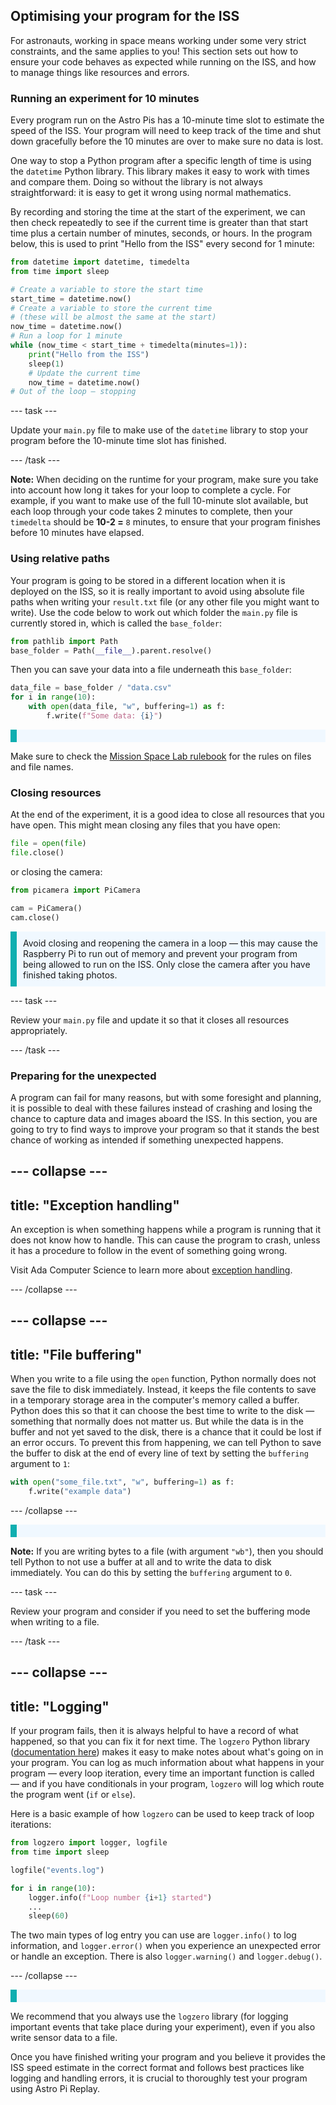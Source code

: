 ## Optimising your program for the ISS

For astronauts, working in space means working under some very strict constraints, and the same applies to you! This section sets out how to ensure your code behaves as expected while running on the ISS, and how to manage things like resources and errors.

### Running an experiment for 10 minutes 

Every program run on the Astro Pis has a 10-minute time slot to estimate the speed of the ISS. Your program will need to keep track of the time and shut down gracefully before the 10 minutes are over to make sure no data is lost.

One way to stop a Python program after a specific length of time is using the `datetime` Python library. This library makes it easy to work with times and compare them. Doing so without the library is not always straightforward: it is easy to get it wrong using normal mathematics.

By recording and storing the time at the start of the experiment, we can then check repeatedly to see if the current time is greater than that start time plus a certain number of minutes, seconds, or hours. In the program below, this is used to print "Hello from the ISS" every second for 1 minute: 

```Python
from datetime import datetime, timedelta
from time import sleep

# Create a variable to store the start time
start_time = datetime.now()
# Create a variable to store the current time
# (these will be almost the same at the start)
now_time = datetime.now()
# Run a loop for 1 minute
while (now_time < start_time + timedelta(minutes=1)):
    print("Hello from the ISS")
    sleep(1)
    # Update the current time
    now_time = datetime.now()
# Out of the loop — stopping
```

--- task ---

Update your `main.py` file to make use of the `datetime` library to stop your program before the 10-minute time slot has finished.

--- /task ---

**Note:** When deciding on the runtime for your program, make sure you take into account how long it takes for your loop to complete a cycle. For example, if you want to make use of the full 10-minute slot available, but each loop through your code takes 2 minutes to complete, then your `timedelta` should be **10-2 =** `8` minutes, to ensure that your program finishes before 10 minutes have elapsed.

### Using relative paths

Your program is going to be stored in a different location when it is deployed on the ISS, so it is really important to avoid using absolute file paths when writing your `result.txt` file (or any other file you might want to write). Use the code below to work out which folder the `main.py` file is currently stored in, which is called the `base_folder`:

```Python
from pathlib import Path
base_folder = Path(__file__).parent.resolve()
```

Then you can save your data into a file underneath this `base_folder`: 

```Python
data_file = base_folder / "data.csv"
for i in range(10):
    with open(data_file, "w", buffering=1) as f:
        f.write(f"Some data: {i}")
```

<p style="border-left: solid; border-width:10px; border-color: #0faeb0; background-color: aliceblue; padding: 10px;">
  
Make sure to check the [Mission Space Lab rulebook](https://astro-pi.org/mission-space-lab/rulebook) for the rules on files and file names.

</p>

### Closing resources 

At the end of the experiment, it is a good idea to close all resources that you have open. This might mean closing any files that you have open: 

```Python
file = open(file)
file.close()
```

or closing the camera: 

```Python
from picamera import PiCamera

cam = PiCamera()
cam.close()
```

<p style="border-left: solid; border-width:10px; border-color: #0faeb0; background-color: aliceblue; padding: 10px;">
Avoid closing and reopening the camera in a loop — this may cause the Raspberry Pi to run out of memory and prevent your program from being allowed to run on the ISS. Only close the camera after you have finished taking photos.
</p>

--- task --- 

Review your `main.py` file and update it so that it closes all resources appropriately.

--- /task --- 

### Preparing for the unexpected

A program can fail for many reasons, but with some foresight and planning, it is possible to deal with these failures instead of crashing and losing the chance to capture data and images aboard the ISS. In this section, you are going to try to find ways to improve your program so that it stands the best chance of working as intended if something unexpected happens.


--- collapse ---
---
title: "Exception handling"
---

An exception is when something happens while a program is running that it does not know how to handle. This can cause the program to crash, unless it has a procedure to follow in the event of something going wrong.

Visit Ada Computer Science to learn more about [exception handling](https://adacomputerscience.org/concepts/design_exception?examBoard=all&stage=gcse). 

--- /collapse ---

--- collapse ---
---
title: "File buffering"
---

When you write to a file using the `open` function, Python normally does not save the file to disk immediately. Instead, it keeps the file contents to save in a temporary storage area in the computer's memory called a buffer. Python does this so that it can choose the best time to write to the disk — something that normally does not matter us. But while the data is in the buffer and not yet saved to the disk, there is a chance that it could be lost if an error occurs. To prevent this from happening, we can tell Python to save the buffer to disk at the end of every line of text by setting the `buffering` argument to `1`:

```Python
with open("some_file.txt", "w", buffering=1) as f:
    f.write("example data")
```

--- /collapse ---

<p style="border-left: solid; border-width:10px; border-color: #0faeb0; background-color: aliceblue; padding: 10px;">
  
**Note:** If you are writing bytes to a file (with argument `"wb"`), then you should tell Python to not use a buffer at all and to write the data to disk immediately. You can do this by setting the `buffering` argument to `0`.
</p>

--- task --- 

Review your program and consider if you need to set the buffering mode when writing to a file.

--- /task --- 

--- collapse ---
---
title: "Logging"
---

If your program fails, then it is always helpful to have a record of what happened, so that you can fix it for next time. The `logzero` Python library ([documentation here](https://logzero.readthedocs.io/en/latest/)) makes it easy to make notes about what's going on in your program. You can log as much information about what happens in your program — every loop iteration, every time an important function is called — and if you have conditionals in your program, `logzero` will log which route the program went (`if` or `else`).

Here is a basic example of how `logzero` can be used to keep track of loop iterations:

```Python
from logzero import logger, logfile
from time import sleep

logfile("events.log")

for i in range(10):
    logger.info(f"Loop number {i+1} started")
    ...
    sleep(60)
```

The two main types of log entry you can use are `logger.info()` to log information, and `logger.error()` when you experience an unexpected error or handle an exception. There is also `logger.warning()` and `logger.debug()`.

--- /collapse ---

<p style="border-left: solid; border-width:10px; border-color: #0faeb0; background-color: aliceblue; padding: 10px;">
  
We recommend that you always use the `logzero` library (for logging important events that take place during your experiment), even if you also write sensor data to a file.
</p>

Once you have finished writing your program and you believe it provides the ISS speed estimate in the correct format and follows best practices like logging and handling errors, it is crucial to thoroughly test your program using Astro Pi Replay.
